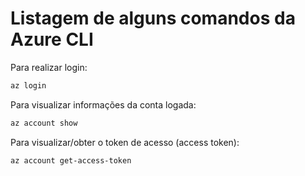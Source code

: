 # Listagem de alguns comandos da Azure CLI

Para realizar login:
```bash
az login
```

Para visualizar informações da conta logada:
```bash
az account show
```

Para visualizar/obter o token de acesso (access token):
```bash
az account get-access-token
```